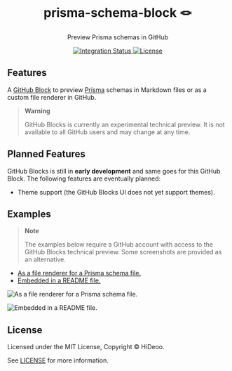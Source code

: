 <div align="center">
  <h1>prisma-schema-block 🪢</h1>
  <p>Preview Prisma schemas in GitHub</p>
</div>

<div align="center">
  <a href="https://github.com/HiDeoo/prisma-schema-block/actions/workflows/integration.yml">
    <img alt="Integration Status" src="https://github.com/HiDeoo/prisma-schema-block/actions/workflows/integration.yml/badge.svg" />
  </a>
  <a href="https://github.com/HiDeoo/prisma-schema-block/blob/main/LICENSE">
    <img alt="License" src="https://badgen.net/github/license/HiDeoo/prisma-schema-block" />
  </a>
  <br />
</div>

## Features

A [GitHub Block](https://blocks.githubnext.com) to preview [Prisma](https://www.prisma.io) schemas in Markdown files or as a custom file renderer in GitHub.

> **Warning**
>
> GitHub Blocks is currently an experimental technical preview. It is not available to all GitHub users and may change at any time.

## Planned Features

GitHub Blocks is still in **early development** and same goes for this GitHub Block. The following features are eventually planned:

- Theme support (the GitHub Blocks UI does not yet support themes).

## Examples

> **Note**
>
> The examples below require a GitHub account with access to the GitHub Blocks technical preview. Some screenshots are provided as an alternative.

- [As a file renderer for a Prisma schema file.](https://blocks.githubnext.com/HiDeoo/prisma-schema-block/blob/main/examples/example.prisma)
- [Embedded in a README file.](https://blocks.githubnext.com/HiDeoo/prisma-schema-block/blob/main/examples/README.md)

![As a file renderer for a Prisma schema file.](https://user-images.githubusercontent.com/494699/232774015-9422b2da-d034-4d79-958a-c57564a62e57.png)

![Embedded in a README file.](https://user-images.githubusercontent.com/494699/232774054-1c86d462-e2d4-4121-b181-fa0d4f7f0112.png)

## License

Licensed under the MIT License, Copyright © HiDeoo.

See [LICENSE](https://github.com/HiDeoo/prisma-schema-block/blob/main/LICENSE) for more information.
